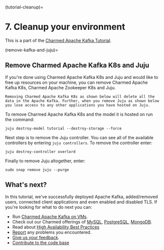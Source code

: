 (tutorial-cleanup)=
# 7. Cleanup your environment

This is a part of the [Charmed Apache Kafka Tutorial](index.md).

(remove-kafka-and-juju)=
## Remove Charmed Apache Kafka K8s and Juju

If you're done using Charmed Apache Kafka K8s and Juju and would like to free up resources on your machine, you can remove Charmed Apache Kafka K8s, Charmed Apache Zookeeper K8s and Juju.

```{caution}
Removing Charmed Apache Kafka K8s as shown below will delete all the data in the Apache Kafka. Further, when you remove Juju as shown below you lose access to any other applications you have hosted on Juju.
```

To remove Charmed Apache Kafka K8s and the model it is hosted on run the command:

```shell
juju destroy-model tutorial --destroy-storage --force
```

Next step is to remove the Juju controller. You can see all of the available controllers by entering `juju controllers`. To remove the controller enter:

```shell
juju destroy-controller overlord
```

Finally to remove Juju altogether, enter:

```shell
sudo snap remove juju --purge
```

## What's next?

In this tutorial, we've successfully deployed Apache Kafka, added/removed users, connected client applications and even enabled and disabled TLS. 
If you're looking for what to do next you can:

- Run [Charmed Apache Kafka on VMs](https://github.com/canonical/kafka-operator).
- Check out our Charmed offerings of [MySQL](https://charmhub.io/mysql-k8s), [PostgreSQL](https://charmhub.io/postgresql-k8s), [MongoDB](https://charmhub.io/mongodb-k8s).
- Read about [High Availability Best Practices](https://canonical.com/blog/database-high-availability)
- [Report](https://github.com/canonical/kafka-k8s-operator/issues) any problems you encountered.
- [Give us your feedback](https://matrix.to/#/#charmhub-data-platform:ubuntu.com).
- [Contribute to the code base](https://github.com/canonical/kafka-k8s-operator)
